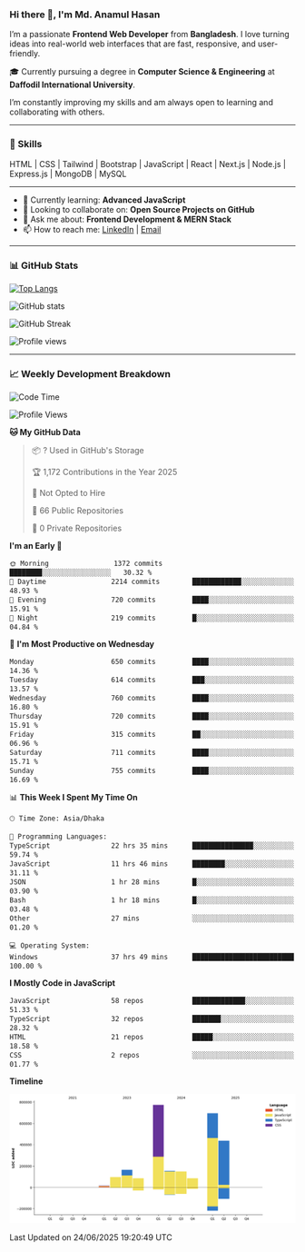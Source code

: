 ### Hi there 👋, I'm Md. Anamul Hasan

I’m a passionate **Frontend Web Developer** from **Bangladesh**. I love turning ideas into real-world web interfaces that are fast, responsive, and user-friendly.

🎓 Currently pursuing a degree in **Computer Science & Engineering** at **Daffodil International University**.

I’m constantly improving my skills and am always open to learning and collaborating with others.

---

### 🚀 Skills
HTML | CSS | Tailwind | Bootstrap | JavaScript | React | Next.js | Node.js | Express.js | MongoDB | MySQL 

---

- 🌱 Currently learning: **Advanced JavaScript**
- 👯 Looking to collaborate on: **Open Source Projects on GitHub**
- 💬 Ask me about: **Frontend Development & MERN Stack**
- 📫 How to reach me: [LinkedIn](https://www.linkedin.com/in/mdanamulhasan201) | [Email](mailto:anamulhasan3625@gmail.com)

---

### 📊 GitHub Stats

[![Top Langs](https://github-readme-stats.vercel.app/api/top-langs/?username=mdanamulhasan201&layout=compact)](https://github.com/anuraghazra/github-readme-stats)

![GitHub stats](https://github-readme-stats.vercel.app/api?username=mdanamulhasan201&show_icons=true&count_private=true&theme=tokyonight)

![GitHub Streak](https://streak-stats.demolab.com?user=mdanamulhasan201&theme=tokyonight)

![Profile views](https://gpvc.arturio.dev/mdanamulhasan201)

---

### 📈 Weekly Development Breakdown

<!--START_SECTION:waka-->
![Code Time](http://img.shields.io/badge/Code%20Time-330%20hrs%202%20mins-blue)

![Profile Views](http://img.shields.io/badge/Profile%20Views-1-blue)

**🐱 My GitHub Data** 

> 📦 ? Used in GitHub's Storage 
 > 
> 🏆 1,172 Contributions in the Year 2025
 > 
> 🚫 Not Opted to Hire
 > 
> 📜 66 Public Repositories 
 > 
> 🔑 0 Private Repositories 
 > 
**I'm an Early 🐤** 

```text
🌞 Morning                1372 commits        ████████░░░░░░░░░░░░░░░░░   30.32 % 
🌆 Daytime                2214 commits        ████████████░░░░░░░░░░░░░   48.93 % 
🌃 Evening                720 commits         ████░░░░░░░░░░░░░░░░░░░░░   15.91 % 
🌙 Night                  219 commits         █░░░░░░░░░░░░░░░░░░░░░░░░   04.84 % 
```
📅 **I'm Most Productive on Wednesday** 

```text
Monday                   650 commits         ████░░░░░░░░░░░░░░░░░░░░░   14.36 % 
Tuesday                  614 commits         ███░░░░░░░░░░░░░░░░░░░░░░   13.57 % 
Wednesday                760 commits         ████░░░░░░░░░░░░░░░░░░░░░   16.80 % 
Thursday                 720 commits         ████░░░░░░░░░░░░░░░░░░░░░   15.91 % 
Friday                   315 commits         ██░░░░░░░░░░░░░░░░░░░░░░░   06.96 % 
Saturday                 711 commits         ████░░░░░░░░░░░░░░░░░░░░░   15.71 % 
Sunday                   755 commits         ████░░░░░░░░░░░░░░░░░░░░░   16.69 % 
```


📊 **This Week I Spent My Time On** 

```text
🕑︎ Time Zone: Asia/Dhaka

💬 Programming Languages: 
TypeScript               22 hrs 35 mins      ███████████████░░░░░░░░░░   59.74 % 
JavaScript               11 hrs 46 mins      ████████░░░░░░░░░░░░░░░░░   31.11 % 
JSON                     1 hr 28 mins        █░░░░░░░░░░░░░░░░░░░░░░░░   03.90 % 
Bash                     1 hr 18 mins        █░░░░░░░░░░░░░░░░░░░░░░░░   03.48 % 
Other                    27 mins             ░░░░░░░░░░░░░░░░░░░░░░░░░   01.20 % 

💻 Operating System: 
Windows                  37 hrs 49 mins      █████████████████████████   100.00 % 
```

**I Mostly Code in JavaScript** 

```text
JavaScript               58 repos            █████████████░░░░░░░░░░░░   51.33 % 
TypeScript               32 repos            ███████░░░░░░░░░░░░░░░░░░   28.32 % 
HTML                     21 repos            █████░░░░░░░░░░░░░░░░░░░░   18.58 % 
CSS                      2 repos             ░░░░░░░░░░░░░░░░░░░░░░░░░   01.77 % 
```



**Timeline**

![Lines of Code chart](https://raw.githubusercontent.com/mdanamulhasan201/mdanamulhasan201/main/assets/bar_graph.png)


 Last Updated on 24/06/2025 19:20:49 UTC
<!--END_SECTION:waka-->
